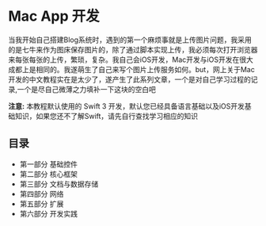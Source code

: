 # Mac App 开发  
当我开始自己搭建Blog系统时，遇到的第一个麻烦事就是上传图片问题，我采用的是七牛来作为图床保存图片的，除了通过脚本实现上传，我必须每次打开浏览器来每张每张的上传，繁琐，复杂。我自己会iOS开发，Mac开发与iOS开发在很大成都上是相同的。我遂萌生了自己来写个图片上传服务如何。but，网上关于Mac开发的中文教程实在是太少了，遂产生了此系列文章，一个是对自己学习过程的记录,一个是尽自己微薄之力填补一下这块的空白吧    


__注意:__ 本教程默认使用的 Swift 3 开发，默认您已经具备语言基础以及iOS开发基础知识，如果您还不了解Swift，请先自行查找学习相应的知识   

## 目录   
* 第一部分 基础控件   
* 第二部分 核心框架
* 第三部分 文档与数据存储   
* 第四部分 网络
* 第五部分 扩展  
* 第六部分 开发实践   
